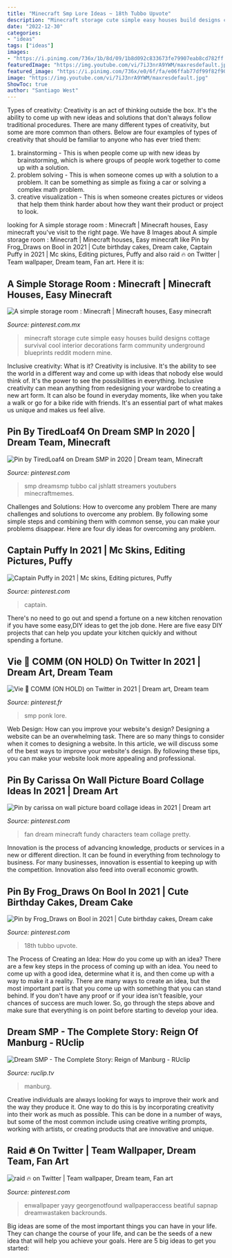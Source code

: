```yaml
---
title: "Minecraft Smp Lore Ideas ~ 18th Tubbo Upvote"
description: "Minecraft storage cute simple easy houses build designs cottage survival cool interior decorations farm community underground blueprints reddit modern mine"
date: "2022-12-30"
categories:
- "ideas"
tags: ["ideas"]
images:
- "https://i.pinimg.com/736x/1b/8d/09/1b8d092c833673fe79907eab8cd782ff.jpg"
featuredImage: "https://img.youtube.com/vi/7iJ3nrA9YWM/maxresdefault.jpg"
featured_image: "https://i.pinimg.com/736x/e0/6f/fa/e06ffab77df99f82f9023cca152c34c9.jpg"
image: "https://img.youtube.com/vi/7iJ3nrA9YWM/maxresdefault.jpg"
ShowToc: true
author: "Santiago West"
---
```



Types of creativity:
Creativity is an act of thinking outside the box. It's the ability to come up with new ideas and solutions that don't always follow traditional procedures. 
There are many different types of creativity, but some are more common than others. Below are four examples of types of creativity that should be familiar to anyone who has ever tried them: 

1) brainstorming - This is when people come up with new ideas by brainstorming, which is where groups of people work together to come up with a solution.
2) problem solving - This is when someone comes up with a solution to a problem. It can be something as simple as fixing a car or solving a complex math problem.
3) creative visualization - This is when someone creates pictures or videos that help them think harder about how they want their product or project to look.

	

		
looking for A simple storage room : Minecraft | Minecraft houses, Easy minecraft you've visit to the right page. We have 8 Images about A simple storage room : Minecraft | Minecraft houses, Easy minecraft like Pin by Frog_Draws on Bool in 2021 | Cute birthday cakes, Dream cake, Captain Puffy in 2021 | Mc skins, Editing pictures, Puffy and also raid 🔥 on Twitter | Team wallpaper, Dream team, Fan art. Here it is:
		
    
## A Simple Storage Room : Minecraft | Minecraft Houses, Easy Minecraft

<img loading=lazy src="https://i.pinimg.com/736x/1b/8d/09/1b8d092c833673fe79907eab8cd782ff.jpg" onerror="this.onerror=null;this.src='https://tse3.mm.bing.net/th?id=OIP.6jUhuJj9uhJH2MJPnHc6LQHaEK&amp;pid=15.1';" alt="A simple storage room : Minecraft | Minecraft houses, Easy minecraft">

_Source: pinterest.com.mx_

>minecraft storage cute simple easy houses build designs cottage survival cool interior decorations farm community underground blueprints reddit modern mine. 

	

Inclusive creativity: What is it?
Creativity is inclusive. It's the ability to see the world in a different way and come up with ideas that nobody else would think of. It's the power to see the possibilities in everything. Inclusive creativity can mean anything from redesigning your wardrobe to creating a new art form. It can also be found in everyday moments, like when you take a walk or go for a bike ride with friends. It's an essential part of what makes us unique and makes us feel alive.

    
## Pin By TiredLoaf4 On Dream SMP In 2020 | Dream Team, Minecraft

<img loading=lazy src="https://i.pinimg.com/736x/27/04/43/270443c7a89678d317d6d4a510beef24.jpg" onerror="this.onerror=null;this.src='https://tse1.mm.bing.net/th?id=OIP.vsyioOG3tltlFXk4pBwSmQHaHS&amp;pid=15.1';" alt="Pin by TiredLoaf4 on Dream SMP in 2020 | Dream team, Minecraft">

_Source: pinterest.com_

>smp dreamsmp tubbo cal jshlatt streamers youtubers minecraftmemes. 

	

Challenges and Solutions: How to overcome any problem
There are many challenges and solutions to overcome any problem. By following some simple steps and combining them with common sense, you can make your problems disappear. Here are four diy ideas for overcoming any problem.

    
## Captain Puffy In 2021 | Mc Skins, Editing Pictures, Puffy

<img loading=lazy src="https://i.pinimg.com/736x/f6/4a/0d/f64a0d09750b7cc3ba5a290c654bac69.jpg" onerror="this.onerror=null;this.src='https://tse2.mm.bing.net/th?id=OIP.zgXna-kAFxGHwbW6B0xykQHaJ4&amp;pid=15.1';" alt="Captain Puffy in 2021 | Mc skins, Editing pictures, Puffy">

_Source: pinterest.com_

>captain. 

	

There's no need to go out and spend a fortune on a new kitchen renovation if you have some easy,DIY ideas to get the job done. Here are five easy DIY projects that can help you update your kitchen quickly and without spending a fortune.

    
## Vie 🐻 COMM (ON HOLD) On Twitter In 2021 | Dream Art, Dream Team

<img loading=lazy src="https://i.pinimg.com/736x/e7/5a/60/e75a60bf61306154350dd376c1d39e55.jpg" onerror="this.onerror=null;this.src='https://tse2.mm.bing.net/th?id=OIP.yTN1uGsa9PejODt18oQFnAHaIv&amp;pid=15.1';" alt="Vie 🐻 COMM (ON HOLD) on Twitter in 2021 | Dream art, Dream team">

_Source: pinterest.fr_

>smp ponk lore. 

	

Web Design: How can you improve your website's design?
Designing a website can be an overwhelming task. There are so many things to consider when it comes to designing a website. In this article, we will discuss some of the best ways to improve your website's design. By following these tips, you can make your website look more appealing and professional.

    
## Pin By Carissa On Wall Picture Board Collage Ideas In 2021 | Dream Art

<img loading=lazy src="https://i.pinimg.com/736x/3e/46/aa/3e46aa17faeb7022d046f19da67a71f5.jpg" onerror="this.onerror=null;this.src='https://tse3.mm.bing.net/th?id=OIP.LSlfjl-645KKo9w-D44KSgHaJ3&amp;pid=15.1';" alt="Pin by carissa on wall picture board collage ideas in 2021 | Dream art">

_Source: pinterest.com_

>fan dream minecraft fundy characters team collage pretty. 

	

Innovation is the process of advancing knowledge, products or services in a new or different direction. It can be found in everything from technology to business. For many businesses, innovation is essential to keeping up with the competition. Innovation also feed into overall economic growth.

    
## Pin By Frog_Draws On Bool In 2021 | Cute Birthday Cakes, Dream Cake

<img loading=lazy src="https://i.pinimg.com/736x/e0/6f/fa/e06ffab77df99f82f9023cca152c34c9.jpg" onerror="this.onerror=null;this.src='https://tse1.mm.bing.net/th?id=OIP.sqJcTRTDUh6zjnFB3LAApwHaNo&amp;pid=15.1';" alt="Pin by Frog_Draws on Bool in 2021 | Cute birthday cakes, Dream cake">

_Source: pinterest.com_

>18th tubbo upvote. 

	

The Process of Creating an Idea: How do you come up with an idea?
There are a few key steps in the process of coming up with an idea. You need to come up with a good idea, determine what it is, and then come up with a way to make it a reality. There are many ways to create an idea, but the most important part is that you come up with something that you can stand behind. If you don't have any proof or if your idea isn't feasible, your chances of success are much lower. So, go through the steps above and make sure that everything is on point before starting to develop your idea.

    
## Dream SMP - The Complete Story: Reign Of Manburg - RUclip

<img loading=lazy src="https://img.youtube.com/vi/7iJ3nrA9YWM/maxresdefault.jpg" onerror="this.onerror=null;this.src='https://tse4.mm.bing.net/th?id=OIP.njakDeohPzzoj0uMwEuQFAHaEK&amp;pid=15.1';" alt="Dream SMP - The Complete Story: Reign of Manburg - RUclip">

_Source: ruclip.tv_

>manburg. 

	

Creative individuals are always looking for ways to improve their work and the way they produce it. One way to do this is by incorporating creativity into their work as much as possible. This can be done in a number of ways, but some of the most common include using creative writing prompts, working with artists, or creating products that are innovative and unique.

    
## Raid 🔥 On Twitter | Team Wallpaper, Dream Team, Fan Art

<img loading=lazy src="https://i.pinimg.com/736x/3b/0a/a1/3b0aa11d077f6af815819a3fdba114e7.jpg" onerror="this.onerror=null;this.src='https://tse3.mm.bing.net/th?id=OIP.6OGf8NuYlZtb1XNII1sAJwHaL6&amp;pid=15.1';" alt="raid 🔥 on Twitter | Team wallpaper, Dream team, Fan art">

_Source: pinterest.com_

>enwallpaper yayy georgenotfound wallpaperaccess beatiful sapnap dreamwastaken backrounds. 

	

Big ideas are some of the most important things you can have in your life. They can change the course of your life, and can be the seeds of a new idea that will help you achieve your goals. Here are 5 big ideas to get you started: 

